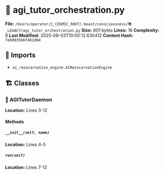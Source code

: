 # 📜 agi_tutor_orchestration.py

**File:** `/Users/operator/🌌_COSMIC_ROOT/.beast/consciousness/📚_LEGACY/agi_tutor_orchestration.py`
**Size:** 601 bytes
**Lines:** 16
**Complexity:** 8
**Last Modified:** 2025-08-03T10:00:12.630412
**Content Hash:** `7eb0935b6f481d84`

## 🔗 Imports

- `ai_reincarnation_engine.AIReincarnationEngine`

## 🏗️ Classes

### 🧬 AGITutorDaemon

**Location:** Lines 3-12

#### Methods

##### `__init__(self, name)`

**Location:** Lines 4-5

##### `run(self)`

**Location:** Lines 7-12

